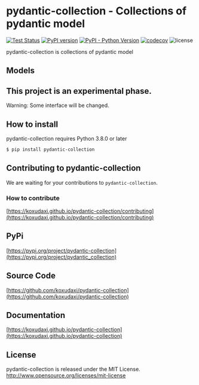 # pydantic-collection - Collections of pydantic model

[![Test Status](https://github.com/koxudaxi/pydantic-collection/workflows/Test/badge.svg)](https://github.com/koxudaxi/pydantic-collection/actions)
[![PyPI version](https://badge.fury.io/py/pydantic_collection.svg)](https://badge.fury.io/py/pydantic_collection)
[![PyPI - Python Version](https://img.shields.io/pypi/pyversions/pydantic_collection)](https://pypi.python.org/pypi/pydantic_collection)
[![codecov](https://codecov.io/gh/koxudaxi/pydantic-collection/branch/master/graph/badge.svg)](https://codecov.io/gh/koxudaxi/pydantic-collection)
![license](https://img.shields.io/github/license/koxudaxi/pydantic-collection.svg)

pydantic-collection is collections of pydantic model

## Models

## This project is an experimental phase.
Warning: Some interface will be changed.

## How to install
pydantic-collection requires Python 3.8.0 or later 
```bash
$ pip install pydantic-collection
```

## Contributing to pydantic-collection
We are waiting for your contributions to `pydantic-collection`.

### How to contribute
[https://koxudaxi.github.io/pydantic-collection/contributing](https://koxudaxi.github.io/pydantic-collection/contributing)


## PyPi 

[https://pypi.org/project/pydantic-collection](https://pypi.org/project/pydantic_collection)

## Source Code

[https://github.com/koxudaxi/pydantic-collection](https://github.com/koxudaxi/pydantic-collection)

## Documentation

[https://koxudaxi.github.io/pydantic-collection](https://koxudaxi.github.io/pydantic-collection)

## License

pydantic-collection is released under the MIT License. http://www.opensource.org/licenses/mit-license
